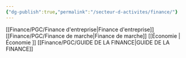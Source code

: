```yaml
---
{"dg-publish":true,"permalink":"/secteur-d-activites/finance/"}
---
```




[[Finance/PGC/Finance d'entreprise\|Finance d'entreprise]]
[[Finance/PGC/Finance de marche\|Finance de marche]]
[[Économie \|Économie ]]
[[Finance/PGC/GUIDE DE LA FINANCE\|GUIDE DE LA FINANCE]]
